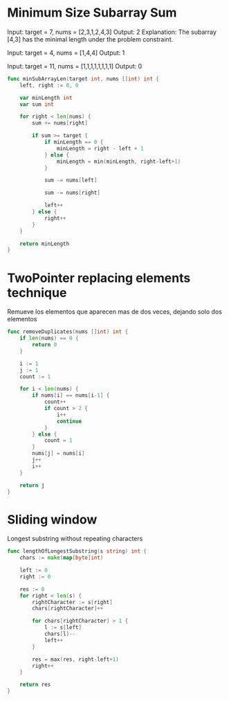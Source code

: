 # Minimum Size Subarray Sum

Input: target = 7, nums = [2,3,1,2,4,3]
Output: 2
Explanation: The subarray [4,3] has the minimal length under the problem constraint.

Input: target = 4, nums = [1,4,4]
Output: 1

Input: target = 11, nums = [1,1,1,1,1,1,1,1]
Output: 0

```go
func minSubArrayLen(target int, nums []int) int {
	left, right := 0, 0

	var minLength int
	var sum int

	for right < len(nums) {
		sum += nums[right]

		if sum >= target {
			if minLength == 0 {
				minLength = right - left + 1
			} else {
				minLength = min(minLength, right-left+1)
			}

			sum -= nums[left]

			sum -= nums[right]

			left++
		} else {
			right++
		}
	}

	return minLength
}

```

# TwoPointer replacing elements technique

Remueve los elementos que aparecen mas de dos veces, dejando solo dos elementos
```go
func removeDuplicates(nums []int) int {
	if len(nums) == 0 {
		return 0
	}

	i := 1
	j := 1
	count := 1

	for i < len(nums) {
		if nums[i] == nums[i-1] {
			count++
			if count > 2 {
				i++
				continue
			}
		} else {
			count = 1
		}
		nums[j] = nums[i]
		j++
		i++
	}

	return j
}

```

# Sliding window

Longest substring without repeating characters

```go
func lengthOfLongestSubstring(s string) int {
	chars := make(map[byte]int)

	left := 0
	right := 0

	res := 0
	for right < len(s) {
		rightCharacter := s[right]
		chars[rightCharacter]++

		for chars[rightCharacter] > 1 {
			l := s[left]
			chars[l]--
			left++
		}

		res = max(res, right-left+1)
		right++
	}

	return res
}
```
